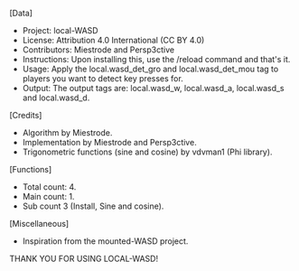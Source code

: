 [Data]
- Project: local-WASD
- License: Attribution 4.0 International (CC BY 4.0)
- Contributors: Miestrode and Persp3ctive
- Instructions: Upon installing this, use the /reload command and that's it.
- Usage: Apply the local.wasd_det_gro and local.wasd_det_mou tag to players you want to detect key presses for.
- Output: The output tags are: local.wasd_w, local.wasd_a, local.wasd_s and local.wasd_d.

[Credits]
- Algorithm by Miestrode.
- Implementation by Miestrode and Persp3ctive.
- Trigonometric functions (sine and cosine) by vdvman1 (Phi library).

[Functions]
- Total count: 4.
- Main count: 1.
- Sub count 3 (Install, Sine and cosine).

[Miscellaneous]
- Inspiration from the mounted-WASD project.

THANK YOU FOR USING LOCAL-WASD!